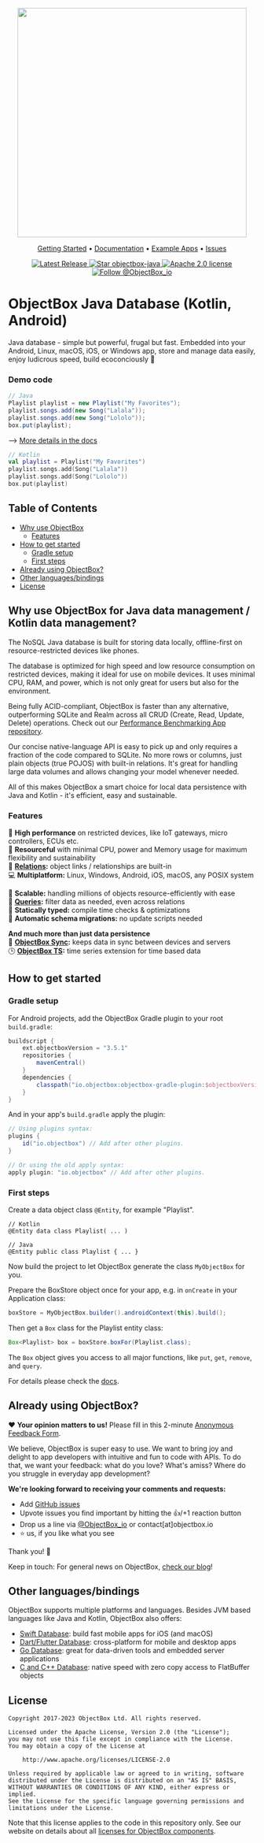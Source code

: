 <p align="center"><img width="466" src="https://raw.githubusercontent.com/objectbox/objectbox-java/master/logo.png"></p>

<p align="center">
  <a href="https://docs.objectbox.io/getting-started">Getting Started</a> •
  <a href="https://docs.objectbox.io">Documentation</a> •
  <a href="https://github.com/objectbox/objectbox-examples">Example Apps</a> •
  <a href="https://github.com/objectbox/objectbox-java/issues">Issues</a>
</p>

<p align="center">
  <a href="https://docs.objectbox.io/#objectbox-changelog">
    <img src="https://img.shields.io/github/v/release/objectbox/objectbox-java?color=7DDC7D&style=flat-square" alt="Latest Release">
  </a>
  <a href="https://github.com/objectbox/objectbox-java/stargazers">
    <img src="https://img.shields.io/github/stars/objectbox/objectbox-java?color=17A6A6&logo=github&style=flat-square" alt="Star objectbox-java">
  </a>
  <a href="https://github.com/objectbox/objectbox-java/blob/main/LICENSE.txt">
    <img src="https://img.shields.io/github/license/objectbox/objectbox-java?color=7DDC7D&logo=apache&style=flat-square" alt="Apache 2.0 license">
  </a>
  <a href="https://twitter.com/ObjectBox_io">
    <img src="https://img.shields.io/twitter/follow/objectbox_io?color=%20%2300aced&logo=twitter&style=flat-square" alt="Follow @ObjectBox_io">
  </a>
</p>

# ObjectBox Java Database (Kotlin, Android)

Java database - simple but powerful, frugal but fast. Embedded into your Android, Linux, macOS, iOS, or Windows app, store and manage data easily, enjoy ludicrous speed, build ecoconciously 💚 

### Demo code

```java
// Java
Playlist playlist = new Playlist("My Favorites");
playlist.songs.add(new Song("Lalala"));
playlist.songs.add(new Song("Lololo"));
box.put(playlist);
```
--> [More details in the docs](https://docs.objectbox.io/)

```kotlin
// Kotlin
val playlist = Playlist("My Favorites")
playlist.songs.add(Song("Lalala"))
playlist.songs.add(Song("Lololo"))
box.put(playlist)
```

## Table of Contents
- [Why use ObjectBox](#why-use-objectbox-for-java-data-management--kotlin-data-management)
  - [Features](#features)
- [How to get started](#how-to-get-started)
  - [Gradle setup](#gradle-setup)
  - [First steps](#first-steps)
- [Already using ObjectBox?](#already-using-objectbox)
- [Other languages/bindings](#other-languagesbindings)
- [License](#license)


## Why use ObjectBox for Java data management / Kotlin data management?

The NoSQL Java database is built for storing data locally, offline-first on resource-restricted devices like phones.

The database is optimized for high speed and low resource consumption on restricted devices, making it ideal for use on mobile devices. It uses minimal CPU, RAM, and power, which is not only great for users but also for the environment.

Being fully ACID-compliant, ObjectBox is faster than any alternative, outperforming SQLite and Realm across all CRUD (Create, Read, Update, Delete) operations. Check out our [Performance Benchmarking App repository](https://github.com/objectbox/objectbox-performance).

Our concise native-language API is easy to pick up and only requires a fraction of the code compared to SQLite. No more rows or columns, just plain objects (true POJOS) with built-in relations. It's great for handling large data volumes and allows changing your model whenever needed.

All of this makes ObjectBox a smart choice for local data persistence with Java and Kotlin - it's efficient, easy and sustainable.

### Features

🏁 **High performance** on restricted devices, like IoT gateways, micro controllers, ECUs etc.\
💚 **Resourceful** with minimal CPU, power and Memory usage for maximum flexibility and sustainability\
🔗 **[Relations](https://docs.objectbox.io/relations):** object links / relationships are built-in\
💻 **Multiplatform:** Linux, Windows, Android, iOS, macOS, any POSIX system

🌱 **Scalable:** handling millions of objects resource-efficiently with ease\
💐 **[Queries](https://docs.objectbox.io/queries):** filter data as needed, even across relations\
🦮 **Statically typed:** compile time checks & optimizations\
📃 **Automatic schema migrations:** no update scripts needed

**And much more than just data persistence**\
🔄 **[ObjectBox Sync](https://objectbox.io/sync/):** keeps data in sync between devices and servers\
🕒 **[ObjectBox TS](https://objectbox.io/time-series-database/):** time series extension for time based data

## How to get started
### Gradle setup

For Android projects, add the ObjectBox Gradle plugin to your root `build.gradle`: 

```groovy
buildscript {
    ext.objectboxVersion = "3.5.1"
    repositories {        
        mavenCentral()    
    }
    dependencies {
        classpath("io.objectbox:objectbox-gradle-plugin:$objectboxVersion")
    }
}
```

And in your app's `build.gradle` apply the plugin:

```groovy
// Using plugins syntax:
plugins {
    id("io.objectbox") // Add after other plugins.
}

// Or using the old apply syntax:
apply plugin: "io.objectbox" // Add after other plugins.
```

### First steps

Create a data object class `@Entity`, for example "Playlist".
```
// Kotlin
@Entity data class Playlist( ... )

// Java
@Entity public class Playlist { ... }
```
Now build the project to let ObjectBox generate the class `MyObjectBox` for you.

Prepare the BoxStore object once for your app, e.g. in `onCreate` in your Application class:

```java
boxStore = MyObjectBox.builder().androidContext(this).build();
```

Then get a `Box` class for the Playlist entity class:

```java
Box<Playlist> box = boxStore.boxFor(Playlist.class);
```

The `Box` object gives you access to all major functions, like `put`, `get`, `remove`, and `query`.

For details please check the [docs](https://docs.objectbox.io).     

## Already using ObjectBox?

❤ **Your opinion matters to us!** Please fill in this 2-minute [Anonymous Feedback Form](https://forms.gle/bdktGBUmL4m48ruj7).

We believe, ObjectBox is super easy to use. We want to bring joy and delight to app developers with intuitive and fun to code with APIs. To do that, we want your feedback: what do you love? What's amiss? Where do you struggle in everyday app development?

**We're looking forward to receiving your comments and requests:**
- Add [GitHub issues](https://github.com/ObjectBox/objectbox-java/issues) 
- Upvote issues you find important by hitting the 👍/+1 reaction button
- Drop us a line via [@ObjectBox_io](https://twitter.com/ObjectBox_io/) or contact[at]objectbox.io
- ⭐ us, if you like what you see 

Thank you! 🙏

Keep in touch: For general news on ObjectBox, [check our blog](https://objectbox.io/blog)!

## Other languages/bindings

ObjectBox supports multiple platforms and languages.
Besides JVM based languages like Java and Kotlin, ObjectBox also offers: 

* [Swift Database](https://github.com/objectbox/objectbox-swift): build fast mobile apps for iOS (and macOS) 
* [Dart/Flutter Database](https://github.com/objectbox/objectbox-dart): cross-platform for mobile and desktop apps 
* [Go Database](https://github.com/objectbox/objectbox-go): great for data-driven tools and embedded server applications 
* [C and C++ Database](https://github.com/objectbox/objectbox-c): native speed with zero copy access to FlatBuffer objects


## License

    Copyright 2017-2023 ObjectBox Ltd. All rights reserved.
    
    Licensed under the Apache License, Version 2.0 (the "License");
    you may not use this file except in compliance with the License.
    You may obtain a copy of the License at
    
        http://www.apache.org/licenses/LICENSE-2.0
    
    Unless required by applicable law or agreed to in writing, software
    distributed under the License is distributed on an "AS IS" BASIS,
    WITHOUT WARRANTIES OR CONDITIONS OF ANY KIND, either express or implied.
    See the License for the specific language governing permissions and
    limitations under the License.

Note that this license applies to the code in this repository only.
See our website on details about all [licenses for ObjectBox components](https://objectbox.io/faq/#license-pricing).
